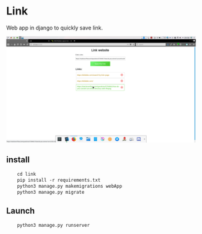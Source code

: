 Link
====

Web app in django to quickly save link.

![capture](img1.png)

install
-------
``` 
    cd link 
    pip install -r requirements.txt
    python3 manage.py makemigrations webApp
    python3 manage.py migrate
```

Launch
------

```
    python3 manage.py runserver
```
